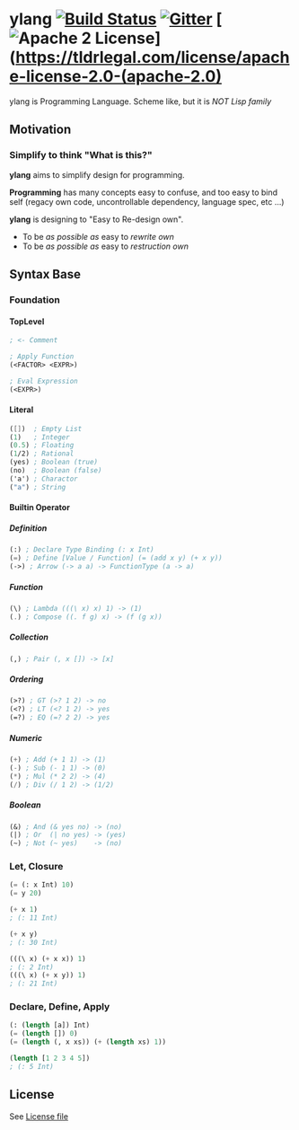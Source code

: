 # ylang [![Build Status](http://img.shields.io/travis/VoQn/ylang.svg?style=flat-square)](https://travis-ci.org/VoQn/ylang) [![Gitter](http://img.shields.io/badge/discuss-Gitter-brightgreen.svg?style=flat-square)](https://gitter.im/VoQn/ylang) [![Apache 2 License](http://img.shields.io/badge/license-Apache_2-brightgreen.svg?style=flat-square)](https://tldrlegal.com/license/apache-license-2.0-(apache-2.0)
ylang is Programming Language. Scheme like, but it is *NOT* _Lisp family_

## Motivation
### Simplify to think "What is this?"

**ylang** aims to simplify design for programming.

**Programming** has many concepts easy to confuse, and too easy to bind self (regacy own code, uncontrollable dependency, language spec, etc ...)

**ylang** is designing to "Easy to Re-design own".
- To be _as possible as_ easy to _rewrite own_
- To be _as possible as_ easy to _restruction own_

## Syntax Base
### Foundation
#### TopLevel
```scheme
; <- Comment

; Apply Function
(<FACTOR> <EXPR>)

; Eval Expression
(<EXPR>)
```
#### Literal
```scheme
([])  ; Empty List
(1)   ; Integer
(0.5) ; Floating
(1/2) ; Rational
(yes) ; Boolean (true)
(no)  ; Boolean (false)
('a') ; Charactor
("a") ; String
```

#### Builtin Operator
##### Definition
```scheme
(:) ; Declare Type Binding (: x Int)
(=) ; Define [Value / Function] (= (add x y) (+ x y))
(->) ; Arrow (-> a a) -> FunctionType (a -> a)
```
##### Function
```scheme
(\) ; Lambda (((\ x) x) 1) -> (1)
(.) ; Compose ((. f g) x) -> (f (g x))
```
##### Collection
```scheme
(,) ; Pair (, x []) -> [x]
```
##### Ordering
```scheme
(>?) ; GT (>? 1 2) -> no
(<?) ; LT (<? 1 2) -> yes
(=?) ; EQ (=? 2 2) -> yes
```
##### Numeric
```scheme
(+) ; Add (+ 1 1) -> (1)
(-) ; Sub (- 1 1) -> (0)
(*) ; Mul (* 2 2) -> (4)
(/) ; Div (/ 1 2) -> (1/2)
```
##### Boolean
```scheme
(&) ; And (& yes no) -> (no)
(|) ; Or  (| no yes) -> (yes)
(~) ; Not (~ yes)    -> (no)
```
### Let, Closure
```scheme
(= (: x Int) 10)
(= y 20)

(+ x 1)
; (: 11 Int)

(+ x y)
; (: 30 Int)

(((\ x) (+ x x)) 1)
; (: 2 Int)
(((\ x) (+ x y)) 1)
; (: 21 Int)
```

### Declare, Define, Apply
```lisp
(: (length [a]) Int)
(= (length []) 0)
(= (length (, x xs)) (+ (length xs) 1))

(length [1 2 3 4 5])
; (: 5 Int)
```

## License
See [License file]( https://github.com/VoQn/ylang/blob/master/LICENSE)

